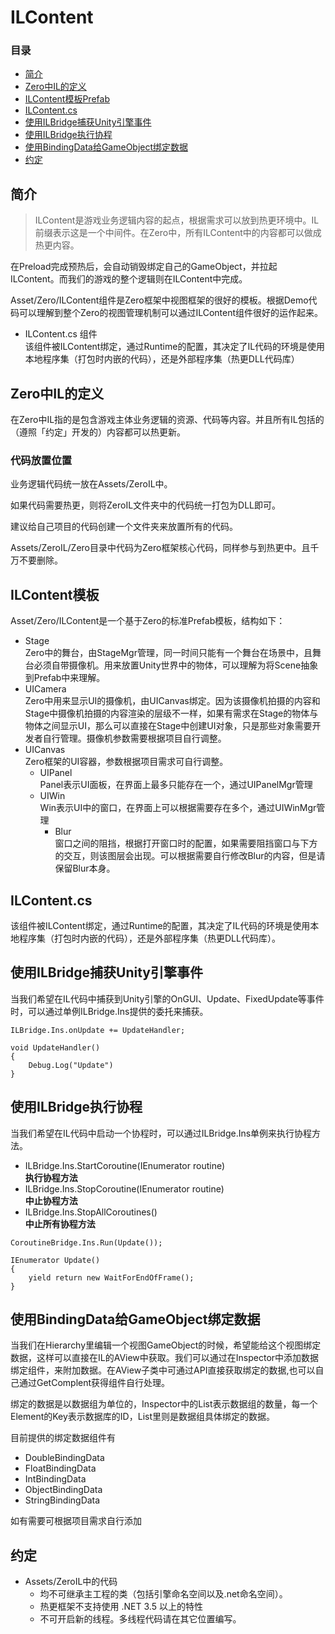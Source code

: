 # ILContent

### 目录
- [简介](#简介)
- [Zero中IL的定义](#Zero中IL的定义)
- [ILContent模板Prefab](#ILContent模板)
- [ILContent.cs](#ILContent.cs)
- [使用ILBridge捕获Unity引擎事件](#使用ILBridge捕获Unity引擎事件)
- [使用ILBridge执行协程](#使用ILBridge执行协程)
- [使用BindingData给GameObject绑定数据](#BindingData)
- [约定](#约定)

## 简介

> ILContent是游戏业务逻辑内容的起点，根据需求可以放到热更环境中。IL前缀表示这是一个中间件。在Zero中，所有ILContent中的内容都可以做成热更内容。

在Preload完成预热后，会自动销毁绑定自己的GameObject，并拉起ILContent。而我们的游戏的整个逻辑则在ILContent中完成。

Asset/Zero/ILContent组件是Zero框架中视图框架的很好的模板。根据Demo代码可以理解到整个Zero的视图管理机制可以通过ILContent组件很好的运作起来。

- ILContent.cs 组件  
该组件被ILContent绑定，通过Runtime的配置，其决定了IL代码的环境是使用本地程序集（打包时内嵌的代码），还是外部程序集（热更DLL代码库）

## Zero中IL的定义

在Zero中IL指的是包含游戏主体业务逻辑的资源、代码等内容。并且所有IL包括的（遵照「约定」开发的）内容都可以热更新。  

### 代码放置位置

业务逻辑代码统一放在Assets/ZeroIL中。

如果代码需要热更，则将ZeroIL文件夹中的代码统一打包为DLL即可。

建议给自己项目的代码创建一个文件夹来放置所有的代码。

Assets/ZeroIL/Zero目录中代码为Zero框架核心代码，同样参与到热更中。且千万不要删除。

## ILContent模板

Asset/Zero/ILContent是一个基于Zero的标准Prefab模板，结构如下：

- Stage  
Zero中的舞台，由StageMgr管理，同一时间只能有一个舞台在场景中，且舞台必须自带摄像机。用来放置Unity世界中的物体，可以理解为将Scene抽象到Prefab中来理解。
- UICamera  
Zero中用来显示UI的摄像机，由UICanvas绑定。因为该摄像机拍摄的内容和Stage中摄像机拍摄的内容渲染的层级不一样，如果有需求在Stage的物体与物体之间显示UI，那么可以直接在Stage中创建UI对象，只是那些对象需要开发者自行管理。摄像机参数需要根据项目自行调整。
- UICanvas  
Zero框架的UI容器，参数根据项目需求可自行调整。
    - UIPanel   
    Panel表示UI面板，在界面上最多只能存在一个，通过UIPanelMgr管理
    - UIWin  
    Win表示UI中的窗口，在界面上可以根据需要存在多个，通过UIWinMgr管理
        - Blur  
        窗口之间的阻挡，根据打开窗口时的配置，如果需要阻挡窗口与下方的交互，则该图层会出现。可以根据需要自行修改Blur的内容，但是请保留Blur本身。

## ILContent.cs
该组件被ILContent绑定，通过Runtime的配置，其决定了IL代码的环境是使用本地程序集（打包时内嵌的代码），还是外部程序集（热更DLL代码库）。

## 使用ILBridge捕获Unity引擎事件
当我们希望在IL代码中捕获到Unity引擎的OnGUI、Update、FixedUpdate等事件时，可以通过单例ILBridge.Ins提供的委托来捕获。

```
ILBridge.Ins.onUpdate += UpdateHandler;

void UpdateHandler()
{
    Debug.Log("Update")
}
```


## 使用ILBridge执行协程
当我们希望在IL代码中启动一个协程时，可以通过ILBridge.Ins单例来执行协程方法。

- ILBridge.Ins.StartCoroutine(IEnumerator routine)  
**执行协程方法**
- ILBridge.Ins.StopCoroutine(IEnumerator routine)  
**中止协程方法**
- ILBridge.Ins.StopAllCoroutines()  
**中止所有协程方法**

```
CoroutineBridge.Ins.Run(Update());

IEnumerator Update()
{
    yield return new WaitForEndOfFrame();
}
```

## 使用BindingData给GameObject绑定数据
当我们在Hierarchy里编辑一个视图GameObject的时候，希望能给这个视图绑定数据，这样可以直接在IL的AView中获取。我们可以通过在Inspector中添加数据绑定组件，来附加数据。在AView子类中可通过API直接获取绑定的数据,也可以自己通过GetComplent获得组件自行处理。

绑定的数据是以数据组为单位的，Inspector中的List表示数据组的数量，每一个Element的Key表示数据库的ID，List里则是数据组具体绑定的数据。


目前提供的绑定数据组件有

- DoubleBindingData
- FloatBindingData
- IntBindingData
- ObjectBindingData
- StringBindingData

如有需要可根据项目需求自行添加


## 约定
- Assets/ZeroIL中的代码
    - 均不可继承主工程的类（包括引擎命名空间以及.net命名空间）。
    - 热更框架不支持使用 .NET 3.5 以上的特性
    - 不可开启新的线程。多线程代码请在其它位置编写。

